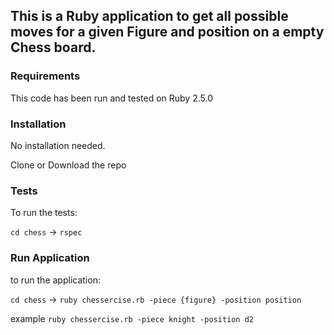 ##  This is a Ruby application to get all possible moves for a given Figure and position on a empty Chess board. 

### Requirements

This code has been run and tested on Ruby 2.5.0


### Installation

No installation needed. 

Clone or Download the repo

### Tests

To run the tests: 

`cd chess` -> `rspec`

### Run Application

to run the application: 

`cd chess` -> `ruby chessercise.rb -piece {figure} -position position`

example `ruby chessercise.rb -piece knight -position d2`

